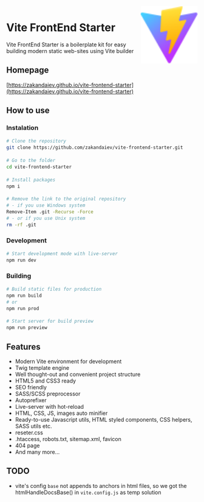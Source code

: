 <img width=150 align="right" src="https://raw.githubusercontent.com/zakandaiev/vite-frontend-starter/main/src/img/vite-logo.svg" alt="Vite Logo">

# Vite FrontEnd Starter

Vite FrontEnd Starter is a boilerplate kit for easy building modern static web-sites using Vite builder

## Homepage
[https://zakandaiev.github.io/vite-frontend-starter](https://zakandaiev.github.io/vite-frontend-starter)

## How to use

### Instalation

``` bash
# Clone the repository
git clone https://github.com/zakandaiev/vite-frontend-starter.git

# Go to the folder
cd vite-frontend-starter

# Install packages
npm i

# Remove the link to the original repository
# - if you use Windows system
Remove-Item .git -Recurse -Force
# - or if you use Unix system
rm -rf .git
```

### Development

``` bash
# Start development mode with live-server
npm run dev
```

### Building

``` bash
# Build static files for production
npm run build
# or
npm run prod

# Start server for build preview
npm run preview
```

## Features
* Modern Vite environment for development
* Twig template engine
* Well thought-out and convenient project structure
* HTML5 and CSS3 ready
* SEO friendly
* SASS/SCSS preprocessor
* Autoprefixer
* Live-server with hot-reload
* HTML, CSS, JS, images auto minifier
* Ready-to-use Javascript utils, HTML styled components, CSS helpers, SASS utils etc.
* reseter.css
* .htaccess, robots.txt, sitemap.xml, favicon
* 404 page
* And many more...

## TODO
* vite's config `base` not appends to anchors in html files, so we got the htmlHandleDocsBase() in `vite.config.js` as temp solution
